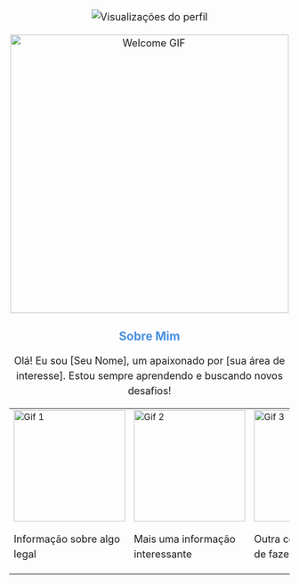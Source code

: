 <!-- Contagem de visualizações do perfil -->
<p align="center">
  <img src="https://komarev.com/ghpvc/?username=amandavecoski-github&label=Visualizações%20do%20perfil&color=blueviolet&style=flat" alt="Visualizações do perfil" />
</p>

<!-- GIF de boas-vindas -->
<p align="center">
  <img src="URL_DO_SEU_GIF_DE_WELCOME" alt="Welcome GIF" width="500" />
</p>

<!-- Sobre mim -->
<h2 align="center">Sobre Mim</h2>
<p align="center">
  Olá! Eu sou [Seu Nome], um apaixonado por [sua área de interesse]. Estou sempre aprendendo e buscando novos desafios!
</p>

<!-- Espaços retangulares para informações -->
<div align="center">
  <table>
    <tr>
      <td>
        <img src="URL_DO_SEU_GIF_1" alt="Gif 1" width="200" />
        <p>Informação sobre algo legal</p>
      </td>
      <td>
        <img src="URL_DO_SEU_GIF_2" alt="Gif 2" width="200" />
        <p>Mais uma informação interessante</p>
      </td>
      <td>
        <img src="URL_DO_SEU_GIF_3" alt="Gif 3" width="200" />
        <p>Outra coisa que gosto de fazer</p>
      </td>
    </tr>
  </table>
</div>

<!-- Estilos adicionais (opcional) -->
<style>
  h2 {
    color: #4a90e2;
  }
  p {
    font-size: 18px;
    line-height: 1.5;
  }
</style>
